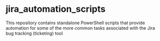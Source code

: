 # jira_automation_scripts
This repository contains standalone PowerShell scripts that provide automation for some of the more common tasks associated with the Jira bug tracking (ticketing) tool
